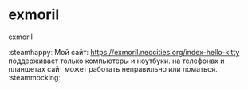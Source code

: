 # exmoril
exmoril

ːsteamhappyː Мой сайт: https://exmoril.neocities.org/index-hello-kitty поддерживает только компьютеры и ноутбуки. на телефонах и планшетах сайт может работать неправильно или ломаться. ːsteammockingː
